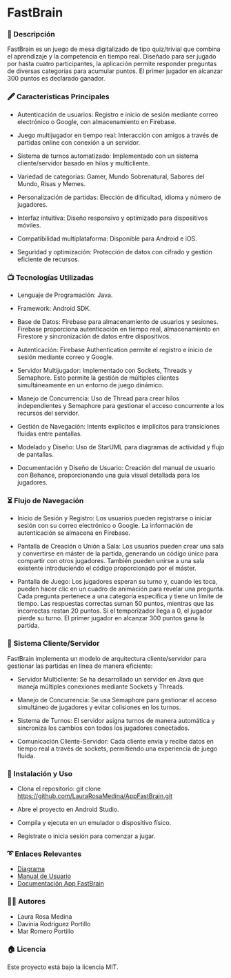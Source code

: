 # FastBrain

### 📖 Descripción

FastBrain es un juego de mesa digitalizado de tipo quiz/trivial que combina el aprendizaje y la competencia en tiempo real. Diseñado para ser jugado por hasta cuatro participantes, la aplicación permite responder preguntas de diversas categorías para acumular puntos. El primer jugador en alcanzar 300 puntos es declarado ganador.

### 🖋️ Características Principales

- Autenticación de usuarios: Registro e inicio de sesión mediante correo electrónico o Google, con almacenamiento en Firebase.

- Juego multijugador en tiempo real: Interacción con amigos a través de partidas online con conexión a un servidor.

- Sistema de turnos automatizado: Implementado con un sistema cliente/servidor basado en hilos y multicliente.

- Variedad de categorías: Gamer, Mundo Sobrenatural, Sabores del Mundo, Risas y Memes.

- Personalización de partidas: Elección de dificultad, idioma y número de jugadores.

- Interfaz intuitiva: Diseño responsivo y optimizado para dispositivos móviles.

- Compatibilidad multiplataforma: Disponible para Android e iOS.

- Seguridad y optimización: Protección de datos con cifrado y gestión eficiente de recursos.

### 📺 Tecnologías Utilizadas

- Lenguaje de Programación: Java.

- Framework: Android SDK.

- Base de Datos: Firebase para almacenamiento de usuarios y sesiones. Firebase proporciona autenticación en tiempo real, almacenamiento en Firestore y sincronización de datos entre dispositivos.

- Autenticación: Firebase Authentication permite el registro e inicio de sesión mediante correo y Google.

- Servidor Multijugador: Implementado con Sockets, Threads y Semaphore. Esto permite la gestión de múltiples clientes simultáneamente en un entorno de juego dinámico.

- Manejo de Concurrencia: Uso de Thread para crear hilos independientes y Semaphore para gestionar el acceso concurrente a los recursos del servidor.

- Gestión de Navegación: Intents explícitos e implícitos para transiciones fluidas entre pantallas.

- Modelado y Diseño: Uso de StarUML para diagramas de actividad y flujo de pantallas.

- Documentación y Diseño de Usuario: Creación del manual de usuario con Behance, proporcionando una guía visual detallada para los jugadores.

### ⏳ Flujo de Navegación

- Inicio de Sesión y Registro: Los usuarios pueden registrarse o iniciar sesión con su correo electrónico o Google. La información de autenticación se almacena en Firebase.

- Pantalla de Creación o Unión a Sala: Los usuarios pueden crear una sala y convertirse en máster de la partida, generando un código único para compartir con otros jugadores. También pueden unirse a una sala existente introduciendo el código proporcionado por el máster.

- Pantalla de Juego: Los jugadores esperan su turno y, cuando les toca, pueden hacer clic en un cuadro de animación para revelar una pregunta. Cada pregunta pertenece a una categoría específica y tiene un límite de tiempo. Las respuestas correctas suman 50 puntos, mientras que las incorrectas restan 20 puntos. Si el temporizador llega a 0, el jugador pierde su turno. El primer jugador en alcanzar 300 puntos gana la partida.

###  🎥 Sistema Cliente/Servidor

FastBrain implementa un modelo de arquitectura cliente/servidor para gestionar las partidas en línea de manera eficiente:

- Servidor Multicliente: Se ha desarrollado un servidor en Java que maneja múltiples conexiones mediante Sockets y Threads.

- Manejo de Concurrencia: Se usa Semaphore para gestionar el acceso simultáneo de jugadores y evitar colisiones en los turnos.

- Sistema de Turnos: El servidor asigna turnos de manera automática y sincroniza los cambios con todos los jugadores conectados.

- Comunicación Cliente-Servidor: Cada cliente envía y recibe datos en tiempo real a través de sockets, permitiendo una experiencia de juego fluida.

### 📘 Instalación y Uso

- Clona el repositorio: git clone https://github.com/LauraRosaMedina/AppFastBrain.git

- Abre el proyecto en Android Studio.

- Compila y ejecuta en un emulador o dispositivo físico.

- Regístrate o inicia sesión para comenzar a jugar.

### ➰ Enlaces Relevantes

- [Diagrama](https://docs.google.com/document/d/1CF8uj0QVe5bWVNxtwCUyPsgxawuLUAv9EURdut01XmA/edit?tab=t.0)
- [Manual de Usuario](https://www.behance.net/gallery/219134773/FastBrain-Android)
- [Documentación App FastBrain](https://docs.google.com/document/d/1_owfrJb_FkfqrTOzANhRUvSM1FwPEwSyEW7WRkQi65k/edit?usp=drive_link)

### 👱‍♀️ Autores

- Laura Rosa Medina
- Davinia Rodríguez Portillo
- Mar Romero Portillo

### 🏠 Licencia
Este proyecto está bajo la licencia MIT.
